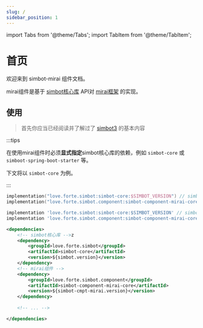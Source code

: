 ```yaml
---
slug: /
sidebar_position: 1
---
```


import Tabs from '@theme/Tabs';
import TabItem from '@theme/TabItem';

# 首页

欢迎来到 simbot-mirai 组件文档。

mirai组件是基于 [simbot核心库](https://github.com/simple-robot/simpler-robot) API对 [mirai框架](https://github.com/mamoe/mirai) 的实现。


## 使用

> 首先你应当已经阅读并了解过了 [simbot3](https://simbot.forte.love) 的基本内容

:::tips

在使用mirai组件时必须**显式指定**simbot核心库的依赖，例如 `simbot-core` 或 `simboot-spring-boot-starter` 等。

下文将以 `simbot-core` 为例。

:::

<Tabs groupId="use-dependency">
<TabItem value="Gradle Kotlin DSL" default>

```kotlin
implementation("love.forte.simbot:simbot-core:$SIMBOT_VERSION") // simbot核心库
implementation("love.forte.simbot.component:simbot-component-mirai-core:$CMPT_MIRAI_VERSION") // mirai组件
```

</TabItem>

<TabItem value="Gradle Groovy">

```groovy
implementation 'love.forte.simbot:simbot-core:$SIMBOT_VERSION' // simbot核心库
implementation 'love.forte.simbot.component:simbot-component-mirai-core:$CMPT_MIRAI_VERSION' // mirai组件
```

</TabItem>

<TabItem value="Maven">

```xml
<dependencies>
    <!-- simbot核心库 -->z 
    <dependency>
        <groupId>love.forte.simbot</groupId>
        <artifactId>simbot-core</artifactId>
        <version>${simbot.version}</version>
    </dependency>
    <!-- mirai组件 -->
    <dependency>
        <groupId>love.forte.simbot.component</groupId>
        <artifactId>simbot-component-mirai-core</artifactId>
        <version>${simbot-cmpt-mirai.version}</version>
    </dependency>
    
    <!-- ... -->

</dependencies>
```

</TabItem>
</Tabs>
